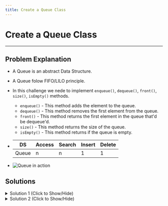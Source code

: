 ```yaml
---
title: Create a Queue Class
---
```

# Create a Queue Class


---
## Problem Explanation
- A Queue is an abstract Data Structure.
- A Queue folow FIFO/LILO principle.
- In this challenge we nede to implement `enqueue()`, `dequeue()`, `front()`, `size()`, `isEmpty()` methods.
  - `enqueue()` - This method adds the element to the queue.
  - `dequeue()` - This method removes the first element from the queue.
  - `front()` - This method returns the first element in the queue that'd be dequeue'd.
  - `size()` - This method returns the size of the queue.
  - `isEmpty()` - This method returns if the queue is empty.
- 
  | DS    | Access | Search | Insert | Delete |
  | ----- | ------ | ------ | ------ | ------ |
  | Queue |   n    |    n   |   1    |    1   |
  
 - ![Queue in action](https://upload.wikimedia.org/wikipedia/commons/thumb/5/52/Data_Queue.svg/405px-Data_Queue.svg.png)

## Solutions

<details><summary>Solution 1 (Click to Show/Hide)</summary>

**Note:** This solution is not exactly a queue, the shift() method used in the dequeue() method is of complexity `O(n)` and not `O(1)`. However, the advanced solution rectifies this and uses Object(HashTables) instead of Array to implement Queue. 

```js
function Queue() {
  var collection = [];
  this.print = function() {
    console.log(collection);
  };
  this.enqueue = function(val) {
    collection.push(val);
  };
  this.dequeue = function() {
    return collection.shift();
  };
  this.front = function() {
    return collection[0];
  };
  this.size = function() {
    return collection.length;
  };
  this.isEmpty = function() {
    return collection.length === 0;
  };
}
```
</details>


<details><summary>Solution 2 (Click to Show/Hide)</summary>

```js
class Queue {
  constructor() {
    this.collection = {};
    this.start = 0;
    this.end = 0;
  }
  print() {
    console.log(this.collection);
  }
  enqueue(val) {
    this.collection[this.end++] = val;
  }
  dequeue() {
    return this.collection[this.start++];
  }
  front() {
    return this.collection[this.start];
  }
  size() {
    return this.end - this.start;
  }
  isEmpty() {
    return this.size() === 0;
  }
}
```
#### Relevant Links
- [Wikipedia](https://en.wikipedia.org/wiki/Queue_(abstract_data_type))
</details>
